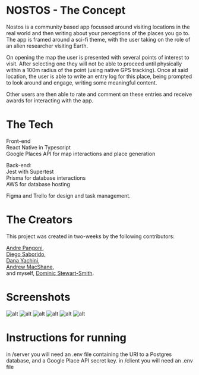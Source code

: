 # NOSTOS - The Concept

Nostos is a community based app focussed around visiting locations in the real world and then writing about your perceptions of the places you go to. The app is framed around a sci-fi theme, with the user taking on the role of an alien researcher visiting Earth.

On opening the map the user is presented with several points of interest to visit. After selecting one they will not be able to proceed until physically within a 100m radius of the point (using native GPS tracking). Once at said location, the user is able to write an entry log for this place, being prompted to look around and engage, writing some meaningful content.

Other users are then able to rate and comment on these entries and receive awards for interacting with the app.

# The Tech

Front-end  
React Native in Typescript  
Google Places API for map interactions and place generation  

Back-end:  
Jest with Supertest  
Prisma for database interactions  
AWS for database hosting  

Figma and Trello for design and task management.  

# The Creators

This project was created in two-weeks by the following contributors:

[Andre Pangoni](https://github.com/andreeeeh),  
[Diego Saborido](https://github.com/diegoss-github),  
[Dana Yachini](https://github.com/DanaYachini),  
[Andrew MacShane](https://github.com/amacsha),  
and myself, [Dominic Stewart-Smith](https://github.com/dominicstewartsmith).  

# Screenshots
![alt](/screenshots/ship-view.png)
![alt](/screenshots/world-map.png)
![alt](/screenshots/entry-list.png)
![alt](/screenshots/new-entry.png)
![alt](/screenshots/entry-view.png)
![alt](/screenshots/profile-page.png)

# Instructions for running

in /server you will need an .env file containing the URI to a Postgres database, and a Google Place API secret key.
in /client you will need an .env file 



